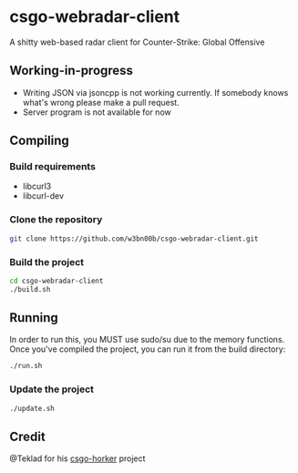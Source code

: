 # csgo-webradar-client
A shitty web-based radar client for Counter-Strike: Global Offensive

## Working-in-progress
* Writing JSON via jsoncpp is not working currently. If somebody knows what's wrong please make a pull request.
* Server program is not available for now

## Compiling

### Build requirements

* libcurl3
* libcurl-dev

### Clone the repository
```bash
git clone https://github.com/w3bn00b/csgo-webradar-client.git
```

### Build the project
```bash
cd csgo-webradar-client
./build.sh
```

## Running
In order to run this, you MUST use sudo/su due to the memory functions.  Once you've compiled the project, you can run it from the build directory:
```bash
./run.sh
```

### Update the project
```bash
./update.sh
```

## Credit
@Teklad for his [csgo-horker](https://github.com/Teklad/csgo-horker) project
